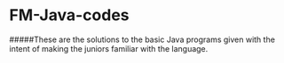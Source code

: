 # FM-Java-codes
#####These are the solutions to the basic Java programs given with the intent of making the juniors familiar with the language.

